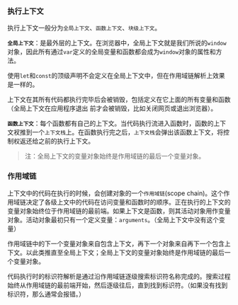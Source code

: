 ### 执行上下文

执行上下文一般分为`全局上下文`、`函数上下文`、`块级上下文`。

**`全局上下文`**：是最外层的上下文。在浏览器中，全局上下文就是我们所说的`window`对象，因此所有通过`var`定义的全局变量和函数都会成为`window`对象的属性和方法。

使用`let`和`const`的顶级声明不会定义在全局上下文中，但在作用域链解析上效果是一样的。

上下文在其所有代码都执行完毕后会被销毁，包括定义在它上面的所有变量和函数（全局上下文在应用程序退出 前才会被销毁，比如关闭网页或退出浏览器）。

**`函数上下文`**：每个函数都有自己的上下文。当代码执行流进入函数时，函数的上下文衩推到一个`上下文栈`上。在函数执行完之后，`上下文栈`会弹出该函数上下文，将控制权返还给之前的执行上下文。

> 注：全局上下文的变量对象始终是作用域链的最后一个变量对象。



### 作用域链

上下文中的代码在执行的时候，会创建对象的一个`作用域链`(scope chain)。这个作用域链决定了各级上文中的代码在访问变量和函数时的顺序。正在执行的上下文的变量对象始终位于作用域链的最前端。如果上下文是函数，则其活动对象用作变量对象。活动对象最初只有一个定义变量：`arguments`。（全局上下文中没有这个变量）

作用域链中的下一个变量对象来自包含上下文，再下一个对象来自再下一个包含上下文。以此类推直至全局上下文；全局上下文的变量对象始终是作用域链的最后一个变量对象。

代码执行时的标识符解析是通过沿作用域链逐级搜索标识符名称完成的。搜索过程始终从作用域链的最前端开始，然后逐级往后，直到找到标识符。（如果没有找到标识符，那么通常会报错。）